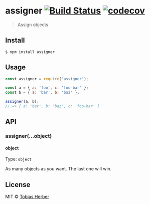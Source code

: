 # assigner [![Build Status](https://travis-ci.org/herber/assigner.svg?branch=master)](https://travis-ci.org/herber/assigner) [![codecov](https://codecov.io/gh/herber/assigner/branch/master/graph/badge.svg)](https://codecov.io/gh/herber/assigner)

> Assign objects

## Install

```
$ npm install assigner
```

## Usage

```js
const assigner = require('assigner');

const a = { a: 'foo', c: 'foo-bar' };
const b = { a: 'bar', b: 'baz' };

assigner(a, b);
// => { a: 'bar', b: 'baz', c: 'foo-bar' }
```

## API

### assigner(...object)

#### object

Type: `object`

As many objects as you want. The last one will win.

## License

MIT © [Tobias Herber](http://tobihrbr.com)
